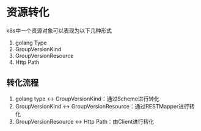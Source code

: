 # 资源转化

k8s中一个资源对象可以表现为以下几种形式
1. golang Type
2. GroupVersionKind
3. GroupVersionResource
4. Http Path

## 转化流程
1. golang type <-> GroupVersionKind：通过Scheme进行转化
2. GroupVersionKind <-> GroupVersionResource：通过RESTMapper进行转化
3. GroupVersionResource <-> Http Path：由Client进行转化